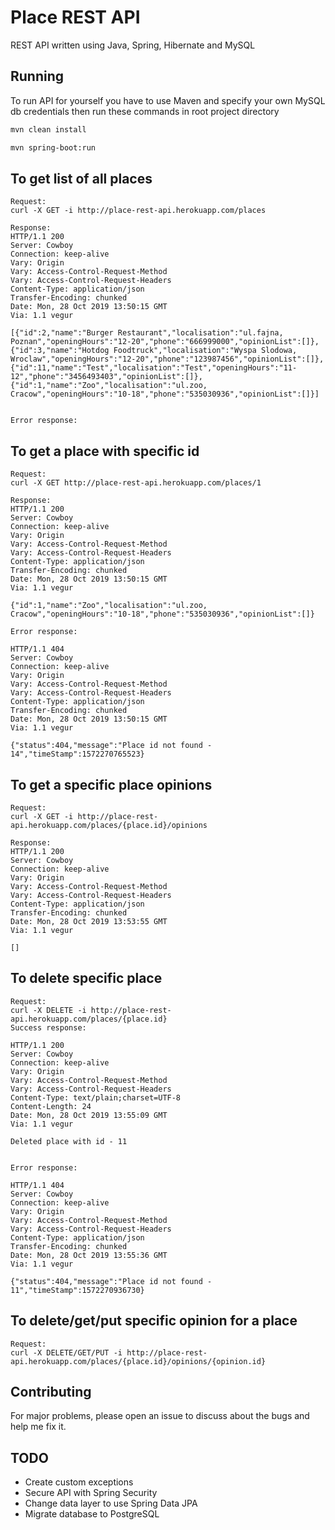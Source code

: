 # Place REST API
REST API written using Java, Spring, Hibernate and MySQL
## Running

To run API for yourself you have to use Maven and specify your own MySQL db credentials then run these commands in root project directory

```bash
mvn clean install

mvn spring-boot:run
```

## To get list of all places
```
Request:
curl -X GET -i http://place-rest-api.herokuapp.com/places

Response:
HTTP/1.1 200
Server: Cowboy
Connection: keep-alive
Vary: Origin
Vary: Access-Control-Request-Method
Vary: Access-Control-Request-Headers
Content-Type: application/json
Transfer-Encoding: chunked
Date: Mon, 28 Oct 2019 13:50:15 GMT
Via: 1.1 vegur

[{"id":2,"name":"Burger Restaurant","localisation":"ul.fajna, Poznan","openingHours":"12-20","phone":"666999000","opinionList":[]},
{"id":3,"name":"Hotdog Foodtruck","localisation":"Wyspa Slodowa, Wroclaw","openingHours":"12-20","phone":"123987456","opinionList":[]},
{"id":11,"name":"Test","localisation":"Test","openingHours":"11-12","phone":"3456493403","opinionList":[]},
{"id":1,"name":"Zoo","localisation":"ul.zoo, Cracow","openingHours":"10-18","phone":"535030936","opinionList":[]}]


Error response:

```

## To get a place with specific id
```
Request:
curl -X GET http://place-rest-api.herokuapp.com/places/1

Response:
HTTP/1.1 200
Server: Cowboy
Connection: keep-alive
Vary: Origin
Vary: Access-Control-Request-Method
Vary: Access-Control-Request-Headers
Content-Type: application/json
Transfer-Encoding: chunked
Date: Mon, 28 Oct 2019 13:50:15 GMT
Via: 1.1 vegur

{"id":1,"name":"Zoo","localisation":"ul.zoo, Cracow","openingHours":"10-18","phone":"535030936","opinionList":[]}

Error response:

HTTP/1.1 404
Server: Cowboy
Connection: keep-alive
Vary: Origin
Vary: Access-Control-Request-Method
Vary: Access-Control-Request-Headers
Content-Type: application/json
Transfer-Encoding: chunked
Date: Mon, 28 Oct 2019 13:50:15 GMT
Via: 1.1 vegur

{"status":404,"message":"Place id not found - 14","timeStamp":1572270765523}

```

## To get a specific place opinions
```
Request:
curl -X GET -i http://place-rest-api.herokuapp.com/places/{place.id}/opinions

Response:
HTTP/1.1 200
Server: Cowboy
Connection: keep-alive
Vary: Origin
Vary: Access-Control-Request-Method
Vary: Access-Control-Request-Headers
Content-Type: application/json
Transfer-Encoding: chunked
Date: Mon, 28 Oct 2019 13:53:55 GMT
Via: 1.1 vegur

[]

```

## To delete specific place
```
Request:
curl -X DELETE -i http://place-rest-api.herokuapp.com/places/{place.id}
Success response:

HTTP/1.1 200
Server: Cowboy
Connection: keep-alive
Vary: Origin
Vary: Access-Control-Request-Method
Vary: Access-Control-Request-Headers
Content-Type: text/plain;charset=UTF-8
Content-Length: 24
Date: Mon, 28 Oct 2019 13:55:09 GMT
Via: 1.1 vegur

Deleted place with id - 11


Error response:

HTTP/1.1 404
Server: Cowboy
Connection: keep-alive
Vary: Origin
Vary: Access-Control-Request-Method
Vary: Access-Control-Request-Headers
Content-Type: application/json
Transfer-Encoding: chunked
Date: Mon, 28 Oct 2019 13:55:36 GMT
Via: 1.1 vegur

{"status":404,"message":"Place id not found - 11","timeStamp":1572270936730}
```

## To delete/get/put specific opinion for a place
```
Request:
curl -X DELETE/GET/PUT -i http://place-rest-api.herokuapp.com/places/{place.id}/opinions/{opinion.id}
```

## Contributing
For major problems, please open an issue to discuss about the bugs and help me fix it.

## TODO
- Create custom exceptions
- Secure API with Spring Security
- Change data layer to use Spring Data JPA
- Migrate database to PostgreSQL
